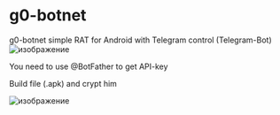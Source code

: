 # g0-botnet
g0-botnet simple RAT for Android with Telegram control (Telegram-Bot)
![изображение](https://github.com/user-attachments/assets/f9365170-9087-4668-b296-a6bd99bd4743)

You need to use @BotFather to get API-key 

Build file (.apk) and crypt him

![изображение](https://github.com/user-attachments/assets/cc5422ec-e0ad-4876-ba41-eda8f3265cbe)
